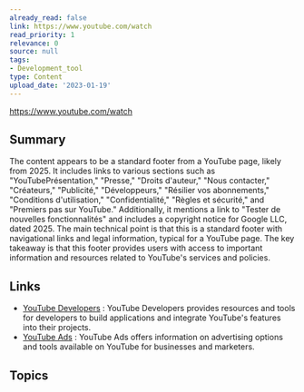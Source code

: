 ```yaml
---
already_read: false
link: https://www.youtube.com/watch
read_priority: 1
relevance: 0
source: null
tags:
- Development_tool
type: Content
upload_date: '2023-01-19'
---
```


https://www.youtube.com/watch
## Summary

The content appears to be a standard footer from a YouTube page, likely from 2025. It includes links to various sections such as "YouTubePrésentation," "Presse," "Droits d'auteur," "Nous contacter," "Créateurs," "Publicité," "Développeurs," "Résilier vos abonnements," "Conditions d'utilisation," "Confidentialité," "Règles et sécurité," and "Premiers pas sur YouTube." Additionally, it mentions a link to "Tester de nouvelles fonctionnalités" and includes a copyright notice for Google LLC, dated 2025. The main technical point is that this is a standard footer with navigational links and legal information, typical for a YouTube page. The key takeaway is that this footer provides users with access to important information and resources related to YouTube's services and policies.
## Links

- [YouTube Developers](https://developers.google.com/youtube) : YouTube Developers provides resources and tools for developers to build applications and integrate YouTube's features into their projects.
- [YouTube Ads](https://www.youtube.com/ads/) : YouTube Ads offers information on advertising options and tools available on YouTube for businesses and marketers.

## Topics